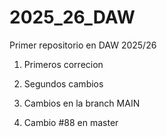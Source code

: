 # 2025_26_DAW

Primer repositorio en DAW 2025/26

1. Primeros correcion

2. Segundos cambios

3. Cambios en la branch MAIN

4. Cambio #88 en master
